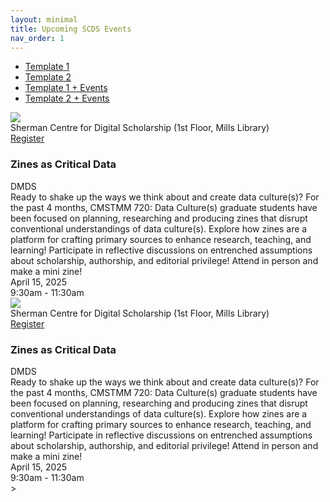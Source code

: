 ```yaml
---
layout: minimal
title: Upcoming SCDS Events
nav_order: 1 
---
```


<link rel="stylesheet" href="./assets/css/events.css">

- <a href="/index">Template 1</a>
- <a href="/style-2">Template 2</a>
- <a href="/events-1">Template 1 + Events</a>
- <a href="/events-2">Template 2 + Events</a>

<div class= "event-wrapper">
  <div class="event-left-cell">
    <img class="event-banner" src="https://devgj00vx92jb.cloudfront.net/data/feat_img/4102/7565/1743543001.png">
  </div>

  <div class="event-location">Sherman Centre for Digital Scholarship (1st Floor, Mills Library)</div>

  <div class="event-register-cell">
     <a href="#" class="register-button">Register</a>
  </div>
  <div class ="right-col">
    <h3 class="event-title">Zines as Critical Data</h3>
    <span class="event-category">DMDS</span>
  </div>
  <div class="event-description">
    Ready to shake up the ways we think about and create data culture(s)? For the past 4 months, CMSTMM 720: Data Culture(s) graduate students have been focused on planning, researching and producing zines that disrupt conventional understandings of data culture(s).  
    Explore how zines are a platform for crafting primary sources to enhance research, teaching, and learning! 
    Participate in reflective discussions on entrenched assumptions about scholarship, authorship, and editorial privilege!  
    Attend in person and make a mini zine! 
</div>
<div class="event-corner-time-cell">
    <div class="event-date">April 15, 2025</div>
    <div class="event-time">9:30am - 11:30am</div>
    
</div>
</div>
<div class= "event-wrapper">
  <div class="event-left-cell">
    <img class="event-banner" src="https://devgj00vx92jb.cloudfront.net/data/feat_img/4102/7565/1743543001.png">
  </div>

  <div class="event-location">Sherman Centre for Digital Scholarship (1st Floor, Mills Library)</div>

  <div class="event-register-cell">
     <a href="#" class="register-button">Register</a>
  </div>
  <div class ="right-col">
    <h3 class="event-title">Zines as Critical Data</h3>
    <span class="event-category">DMDS</span>
  </div>
  <div class="event-description">
    Ready to shake up the ways we think about and create data culture(s)? For the past 4 months, CMSTMM 720: Data Culture(s) graduate students have been focused on planning, researching and producing zines that disrupt conventional understandings of data culture(s).  
    Explore how zines are a platform for crafting primary sources to enhance research, teaching, and learning! 
    Participate in reflective discussions on entrenched assumptions about scholarship, authorship, and editorial privilege!  
    Attend in person and make a mini zine! 
</div>
<div class="event-corner-time-cell">
    <div class="event-date">April 15, 2025</div>
    <div class="event-time">9:30am - 11:30am</div>
    
</div>
</div>>
